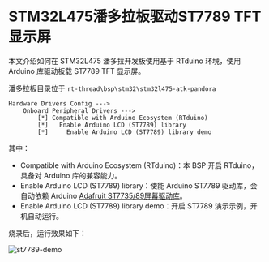 # STM32L475潘多拉板驱动ST7789 TFT显示屏

本文介绍如何在 STM32L475 潘多拉开发板使用基于 RTduino 环境，使用 Arduino 库驱动板载 ST7789 TFT 显示屏。

潘多拉板目录位于 `rt-thread\bsp\stm32\stm32l475-atk-pandora`

```Kconfig
Hardware Drivers Config --->
    Onboard Peripheral Drivers --->
        [*] Compatible with Arduino Ecosystem (RTduino)
        [*]   Enable Arduino LCD (ST7789) library
        [*]     Enable Arduino LCD (ST7789) library demo
```

其中：

- Compatible with Arduino Ecosystem (RTduino)：本 BSP 开启 RTduino，具备对 Arduino 库的兼容能力。
- Enable Arduino LCD (ST7789) library：使能 Arduino ST7789 驱动库，会自动依赖 Arduino [Adafruit ST7735/89屏幕驱动库](/zh/library-examples/display/Adafruit/Adafruit-ST7735-89/Adafruit-ST7735-89)。
- Enable Arduino LCD (ST7789) library demo：开启 ST7789 演示示例，开机自动运行。

烧录后，运行效果如下：

![st7789-demo](./figures/st7789-demo.gif)
